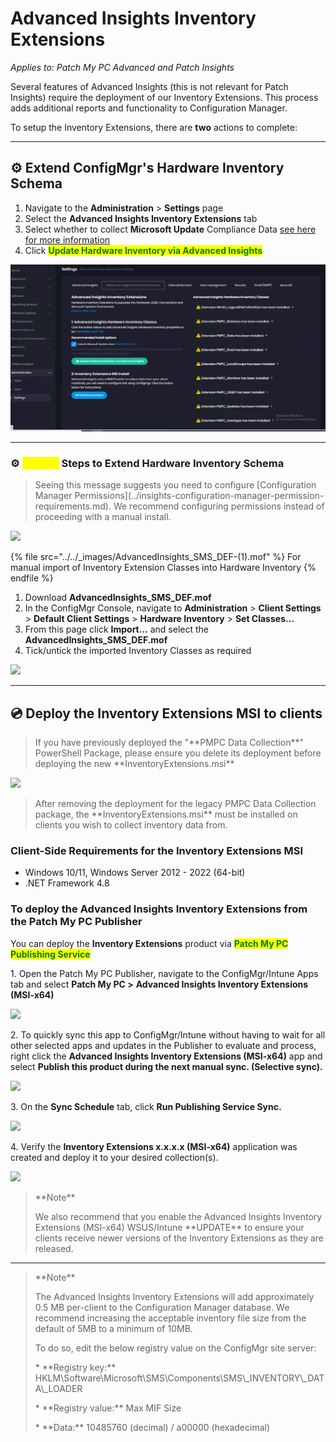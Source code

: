 # Advanced Insights Inventory Extensions

_Applies to: Patch My PC Advanced and Patch Insights_

Several features of Advanced Insights (this is not relevant for Patch Insights) require the deployment of our Inventory Extensions. This process adds additional reports and functionality to Configuration Manager.

To setup the Inventory Extensions, there are **two** actions to complete:

***

## ⚙ Extend ConfigMgr's Hardware Inventory Schema

1. Navigate to the **Administration** > **Settings** page
2. Select the **Advanced Insights Inventory Extensions** tab
3. Select whether to collect **Microsoft Update** Compliance Data [see here for more information](../advanced-insights-and-microsoft-updates-inventory.md)
4. Click <mark style="color:green;">**Update Hardware Inventory via Advanced Insights**</mark>

![](../../_images/Inventory_Extensions_Settings)

***

### ⚙ <mark style="color:yellow;">Manual</mark> Steps to Extend Hardware Inventory Schema

> Seeing this message suggests you need to configure \[Configuration Manager Permissions]\(../insights-configuration-manager-permission-requirements.md). We recommend configuring permissions instead of proceeding with a manual install.

![](../../_images/image002-\(2\).png)

{% file src="../../_images/AdvancedInsights_SMS_DEF-(1).mof" %}
For manual import of Inventory Extension Classes into Hardware Inventory
{% endfile %}

1. Download **AdvancedInsights\_SMS\_DEF.mof**
2. In the ConfigMgr Console, navigate to **Administration** > **Client Settings** > **Default Client Settings** > **Hardware Inventory** > **Set Classes...**
3. From this page click **Import...** and select the **AdvancedInsights\_SMS\_DEF.mof**
4. Tick/untick the imported Inventory Classes as required

![](../../_images/image-\(1258\).png)

***

## 💿 Deploy the Inventory Extensions MSI to clients

> If you have previously deployed the "\*\*PMPC Data Collection\*\*" PowerShell Package, please ensure you delete its deployment before deploying the new \*\*InventoryExtensions.msi\*\*

![](../../_images/image-\(1325\).png)

> After removing the deployment for the legacy PMPC Data Collection package, the \*\*InventoryExtensions.msi\*\* must be installed on clients you wish to collect inventory data from.

### Client-Side Requirements for the Inventory Extensions MSI

* Windows 10/11, Windows Server 2012 - 2022 (64-bit)
* .NET Framework 4.8

### To deploy the Advanced Insights Inventory Extensions from the Patch My PC Publisher

You can deploy the **Inventory Extensions** product via <mark style="color:green;">**Patch My PC Publishing Service**</mark>

1\. Open the Patch My PC Publisher, navigate to the ConfigMgr/Intune Apps tab and select **Patch My PC >** **Advanced Insights Inventory Extensions (MSI-x64)**

![](../../_images/image-\(1321\).png)

2\. To quickly sync this app to ConfigMgr/Intune without having to wait for all other selected apps and updates in the Publisher to evaluate and process, right click the **Advanced Insights Inventory Extensions (MSI-x64)** app and select **Publish this product during the next manual sync. (Selective sync).**

![](../../_images/image-\(1326\).png)

3\. On the **Sync Schedule** tab, click **Run Publishing Service Sync.**

![](../../_images/image-\(1327\).png)

4\. Verify the **Inventory Extensions x.x.x.x (MSI-x64)** application was created and deploy it to your desired collection(s).

![](../../_images/image-\(1329\).png)

> \*\*Note\*\*
>
> We also recommend that you enable the Advanced Insights Inventory Extensions (MSI-x64) WSUS/Intune \*\*UPDATE\*\* to ensure your clients receive newer versions of the Inventory Extensions as they are released.

***

> \*\*Note\*\*
>
> The Advanced Insights Inventory Extensions will add approximately 0.5 MB per-client to the Configuration Manager database. We recommend increasing the acceptable inventory file size from the default of 5MB to a minimum of 10MB.
>
> To do so, edit the below registry value on the ConfigMgr site server:
>
> \* \*\*Registry key:\*\* HKLM\Software\Microsoft\SMS\Components\SMS\\\_INVENTORY\\\_DATA\\\_LOADER
>
> \* \*\*Registry value:\*\* Max MIF Size
>
> \* \*\*Data:\*\* 10485760 (decimal) / a00000 (hexadecimal)
